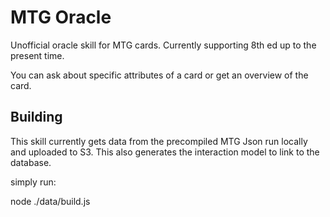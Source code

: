 # MTG Oracle

Unofficial oracle skill for MTG cards. Currently supporting 8th ed up to the present time. 

You can ask about specific attributes of a card or get an overview of the card.

## Building

This skill currently gets data from the precompiled MTG Json run locally and uploaded to S3. This also generates the interaction model to link to the database. 

simply run: 

node ./data/build.js 

